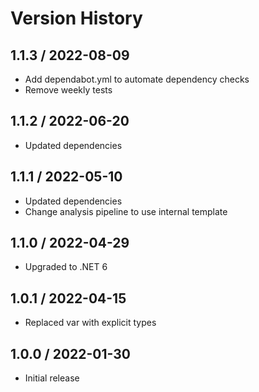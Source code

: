 # Version History

## 1.1.3 / 2022-08-09

- Add dependabot.yml to automate dependency checks
- Remove weekly tests

## 1.1.2 / 2022-06-20

- Updated dependencies

## 1.1.1 / 2022-05-10

- Updated dependencies
- Change analysis pipeline to use internal template

## 1.1.0 / 2022-04-29

- Upgraded to .NET 6

## 1.0.1 / 2022-04-15

- Replaced var with explicit types

## 1.0.0 / 2022-01-30

- Initial release
